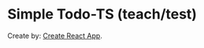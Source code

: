 # Simple Todo-TS (teach/test)

Create by: [Create React App](https://github.com/facebook/create-react-app).

